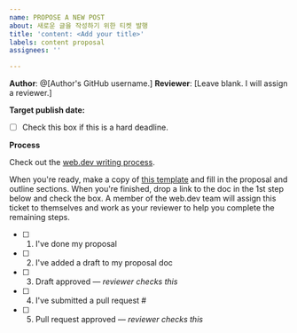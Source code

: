 ```yaml
---
name: PROPOSE A NEW POST
about: 새로운 글을 작성하기 위한 티켓 발행
title: 'content: <Add your title>'
labels: content proposal
assignees: ''

---
```


**Author**: @[Author's GitHub username.]
**Reviewer**: [Leave blank. I will assign a reviewer.]

**Target publish date:** <yyyy-mm-dd>
- [ ] Check this box if this is a hard deadline.

**Process**

Check out the [web.dev writing process](https://web.dev/handbook/quick-start/).

When you're ready, make a copy of [this template](https://drive.google.com/open?id=1ByxCOjqtJurtU3SJV-ukraUXPPO4oyaGIKnYC72KRGE)
and fill in the proposal and outline sections. When you're finished, drop a link
to the doc in the 1st step below and check the box. A member of the web.dev team
will assign this ticket to themselves and work as your reviewer to help you
complete the remaining steps.

- [ ] 1. I've done my proposal <add a link to your proposal doc>
- [ ] 2. I've added a draft to my proposal doc
- [ ] 3. Draft approved — _reviewer checks this_
- [ ] 4. I've submitted a pull request #<add PR number>
- [ ] 5. Pull request approved — _reviewer checks this_
